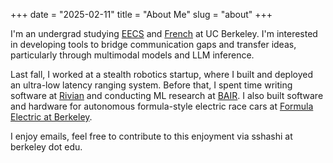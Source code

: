+++
date = "2025-02-11"
title = "About Me"
slug = "about"
+++

I'm an undergrad studying [EECS][eecs] and [French][ucbfrench] at UC Berkeley. I'm interested in developing tools to bridge communication gaps and transfer ideas, particularly through multimodal models and LLM inference. 

Last fall, I worked at a stealth robotics startup, where I built and deployed an ultra-low latency ranging system. Before that, I spent time writing software at [Rivian][rivian] and conducting ML research at [BAIR][bair]. I also built software and hardware for autonomous formula-style electric race cars at [Formula Electric at Berkeley][feb]. 

I enjoy emails, feel free to contribute to this enjoyment via sshashi at berkeley dot edu.

[eecs]: https://eecs.berkeley.edu/
[ucbfrench]: https://french.berkeley.edu/
[bair]: https://bair.berkeley.edu/
[rivian]: https://rivian.com/
[feb]: https://ev.studentorg.berkeley.edu/
